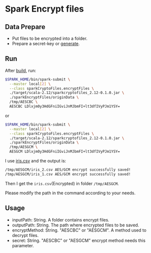 # Spark Encrypt files
## Data Prepare
* Put files to be encrypted into a folder.
* Prepare a secret-key or [generate]().

## Run
After [build](https://github.com/piaolaidelangman/spark-read-ecrypted-files#prepare), run:
```bash
$SPARK_HOME/bin/spark-submit \
  --master local[2] \
  --class sparkCryptoFiles.encryptFiles \
  ./target/scala-2.12/sparkcryptofiles_2.12-0.1.0.jar \
  ./sparkEncryptFiles/originData \
  /tmp/AESCBC \
  AESCBC LDlxjm0y3HdGFniIGviJnMJbmFI+lt3dfIVyPJm1YSY=
```
or
```bash
$SPARK_HOME/bin/spark-submit \
  --master local[2] \
  --class sparkCryptoFiles.encryptFiles \
  ./target/scala-2.12/sparkcryptofiles_2.12-0.1.0.jar \
  ./sparkEncryptFiles/originData \
  /tmp/AESGCM \
  AESGCM LDlxjm0y3HdGFniIGviJnMJbmFI+lt3dfIVyPJm1YSY=
```
I use [iris.csv](https://github.com/piaolaidelangman/spark-read-ecrypted-files/tree/main/sparkEncryptFiles/originData) and the output is:

```bash
/tmp/AESGCM/iris_2.csv AES/GCM encrypt successfully saved!
/tmp/AESGCM/iris_1.csv AES/GCM encrypt successfully saved!
```
Then I get the `iris.csv`(Encrypted) in folder `/tmp/AESGCM`.

Please modify the path in the command according to your needs.

## Usage
* inputPath: String. A folder contains encrypt files.
* outputPath: String. The path where encrypted files to be saved.
* encryptMethod: String. "AESCBC" or "AESGCM". A method used to decrypt files.
* secret: String. "AESCBC" or "AESGCM" encrypt method needs this parameter.